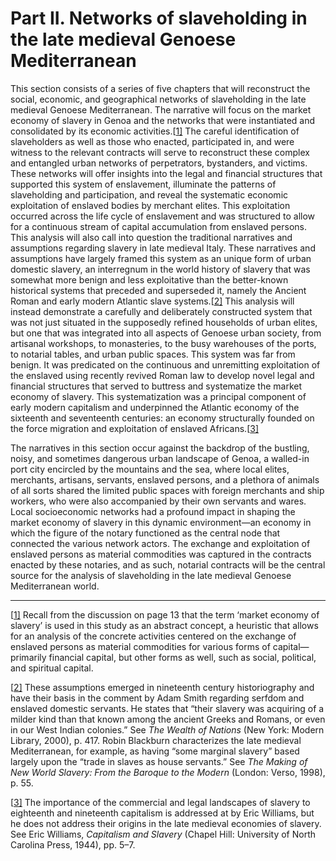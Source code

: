 # Part II. Networks of slaveholding in the late medieval Genoese Mediterranean

This section consists of a series of five chapters that will reconstruct the social, economic, and geographical networks of slaveholding in the late medieval Genoese Mediterranean. The narrative will focus on the market economy of slavery in Genoa and the networks that were instantiated and consolidated by its economic activities.[[1\]](#_ftn1) The careful identification of slaveholders as well as those who enacted, participated in, and were witness to the relevant contracts will serve to reconstruct these complex and entangled urban networks of perpetrators, bystanders, and victims. These networks will offer insights into the legal and financial structures that supported this system of enslavement, illuminate the patterns of slaveholding and participation, and reveal the systematic economic exploitation of enslaved bodies by merchant elites. This exploitation occurred across the life cycle of enslavement and was structured to allow for a continuous stream of capital accumulation from enslaved persons. This analysis will also call into question the traditional narratives and assumptions regarding slavery in late medieval Italy. These narratives and assumptions have largely framed this system as an unique form of urban domestic slavery, an interregnum in the world history of slavery that was somewhat more benign and less exploitative than the better-known historical systems that preceded and superseded it, namely the Ancient Roman and early modern Atlantic slave systems.[[2\]](#_ftn2) This analysis will instead demonstrate a carefully and deliberately constructed system that was not just situated in the supposedly refined households of urban elites, but one that was integrated into all aspects of Genoese urban society, from artisanal workshops, to monasteries, to the busy warehouses of the ports, to notarial tables, and urban public spaces. This system was far from benign. It was predicated on the continuous and unremitting exploitation of the enslaved using recently revived Roman law to develop novel legal and financial structures that served to buttress and systematize the market economy of slavery. This systematization was a principal component of early modern capitalism and underpinned the Atlantic economy of the sixteenth and seventeenth centuries: an economy structurally founded on the force migration and exploitation of enslaved Africans.[[3\]](#_ftn3)

The narratives in this section occur against the backdrop of the bustling, noisy, and sometimes dangerous urban landscape of Genoa, a walled-in port city encircled by the mountains and the sea, where local elites, merchants, artisans, servants, enslaved persons, and a plethora of animals of all sorts shared the limited public spaces with foreign merchants and ship workers, who were also accompanied by their own servants and wares. Local socioeconomic networks had a profound impact in shaping the market economy of slavery in this dynamic environment—an economy in which the figure of the notary functioned as the central node that connected the various network actors. The exchange and exploitation of enslaved persons as material commodities was captured in the contracts enacted by these notaries, and as such, notarial contracts will be the central source for the analysis of slaveholding in the late medieval Genoese Mediterranean world.

------

[[1\]](#_ftnref1) Recall from the discussion on page 13 that the term ‘market economy of slavery’ is used in this study as an abstract concept, a heuristic that allows for an analysis of the concrete activities centered on the exchange of enslaved persons as material commodities for various forms of capital—primarily financial capital, but other forms as well, such as social, political, and spiritual capital.

[[2\]](#_ftnref2) These assumptions emerged in nineteenth century historiography and have their basis in the comment by Adam Smith regarding serfdom and enslaved domestic servants. He states that “their slavery was acquiring of a milder kind than that known among the ancient Greeks and Romans, or even in our West Indian colonies.” See *The Wealth of Nations* (New York: Modern Library, 2000), p. 417. Robin Blackburn characterizes the late medieval Mediterranean, for example, as having “some marginal slavery” based largely upon the “trade in slaves as house servants.” See *The Making of New World Slavery: From the Baroque to the Modern* (London: Verso, 1998), p. 55.

[[3\]](#_ftnref3) The importance of the commercial and legal landscapes of slavery to eighteenth and nineteenth capitalism is addressed at by Eric Williams, but he does not address their origins in the late medieval economies of slavery. See Eric Williams, *Capitalism and Slavery* (Chapel Hill: University of North Carolina Press, 1944), pp. 5–7.